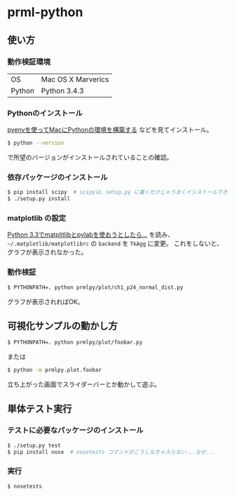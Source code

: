 # prml-python

## 使い方

### 動作検証環境

|        |                    |
|--------|--------------------|
| OS     | Mac OS X Marverics |
| Python | Python 3.4.3       |


### Pythonのインストール

[pyenvを使ってMacにPythonの環境を構築する](http://qiita.com/1000ch/items/93841f76ea52551b6a97) などを見てインストール。

```bash
$ python --version
```

で所望のバージョンがインストールされていることの確認。

### 依存パッケージのインストール

```bash
$ pip install scipy  # scipyは、setup.py に書くだけじゃうまくインストールできない。。
$ ./setup.py install
```

### matplotlib の設定

[Python 3.3でmatplitlibとpylabを使おうとしたら...](http://qiita.com/katryo/items/918667f28301fdec89ba) を読み、 `~/.matplotlib/matplotlibrc` の `backend` を `TkAgg` に変更。
これをしないと、グラフが表示されなかった。

### 動作検証

```bash
$ PYTHONPATH=. python prmlpy/plot/ch1_p24_normal_dist.py
```

グラフが表示されればOK。


## 可視化サンプルの動かし方

```bash
$ PYTHONPATH=. python prmlpy/plot/foobar.py
```

または

```bash
$ python -m prmlpy.plot.foobar
```

立ち上がった画面でスライダーバーとか動かして遊ぶ。


## 単体テスト実行

### テストに必要なパッケージのインストール

```bash
$ ./setup.py test
$ pip install nose  # nosetests コマンドがこうしなきゃ入らない...なぜ...
```

### 実行

```bash
$ nosetests
```
